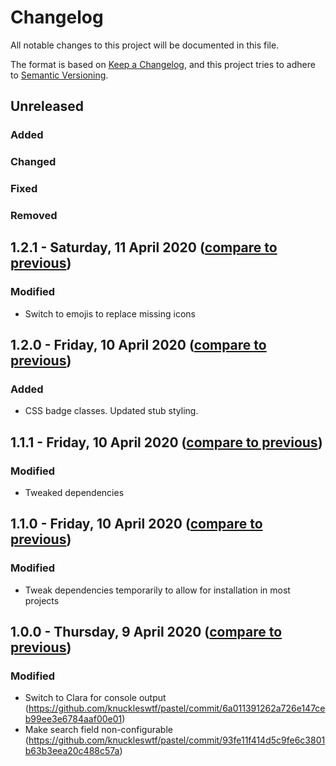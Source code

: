 # Changelog
All notable changes to this project will be documented in this file.

The format is based on [Keep a Changelog](https://keepachangelog.com/en/1.0.0/),
and this project tries to adhere to [Semantic Versioning](https://semver.org/spec/v2.0.0.html).

## Unreleased
### Added

### Changed

### Fixed

### Removed

## 1.2.1 - Saturday, 11 April 2020 ([compare to previous](https://github.com/knuckleswtf/pastel/compare/1.2.0...1.2.1))
### Modified
- Switch to emojis to replace missing icons

## 1.2.0 - Friday, 10 April 2020 ([compare to previous](https://github.com/knuckleswtf/pastel/compare/1.1.1...1.2.0))
### Added
- CSS badge classes. Updated stub styling.

## 1.1.1 - Friday, 10 April 2020 ([compare to previous](https://github.com/knuckleswtf/pastel/compare/1.1.0...1.1.1))
### Modified
- Tweaked dependencies

## 1.1.0 - Friday, 10 April 2020 ([compare to previous](https://github.com/knuckleswtf/pastel/compare/1.0.0...1.1.0))
### Modified
- Tweak dependencies temporarily to allow for installation in most projects

## 1.0.0 - Thursday, 9 April 2020 ([compare to previous](https://github.com/knuckleswtf/pastel/compare/0.2.0...1.0.0))
### Modified
- Switch to Clara for console output (https://github.com/knuckleswtf/pastel/commit/6a011391262a726e147ceb99ee3e6784aaf00e01)
- Make search field non-configurable (https://github.com/knuckleswtf/pastel/commit/93fe11f414d5c9fe6c3801b63b3eea20c488c57a)
